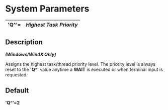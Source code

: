 # System Parameters

**'Q^'=** |  **_Highest Task Priority_**  
---|---  
  
##  Description

**_(Windows/WindX Only)_**

Assigns the highest task/thread priority level. The priority level is always reset to the **'Q^'** value anytime a **WAIT** is executed or when terminal input is requested.

##  Default

**'Q^'=2**
